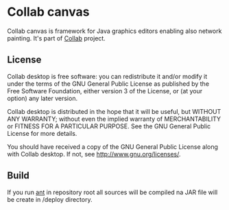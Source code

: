Collab canvas
=============


Collab canvas is framework for Java graphics editors enabling also network painting. It's part of [Collab](http://collab.mgn.cz/) project.

License
-------

Collab desktop is free software: you can redistribute it and/or modify it under the terms of the GNU General Public License as published by the Free Software Foundation, either version 3 of the License, or (at your option) any later version.

Collab desktop is distributed in the hope that it will be useful, but WITHOUT ANY WARRANTY; without even the implied warranty of MERCHANTABILITY or FITNESS FOR A PARTICULAR PURPOSE.  See the GNU General Public License for more details.

You should have received a copy of the GNU General Public License along with Collab desktop.  If not, see <http://www.gnu.org/licenses/>.

Build
-----

If you run [ant](http://ant.apache.org/) in repository root all sources will be compiled na JAR file will be create in /deploy directory.